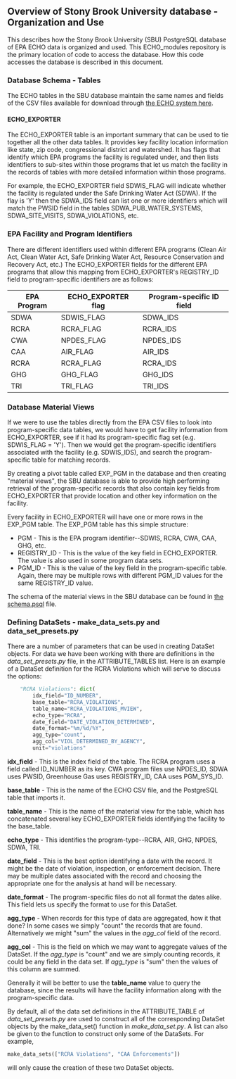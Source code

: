 ## Overview of Stony Brook University database - Organization and Use

This describes how the Stony Brook University (SBU) PostgreSQL database of EPA ECHO data is organized and used. 
This ECHO_modules repository is the primary location
of code to access the database. How this code accesses the database is described in this document.

### Database Schema - Tables

The ECHO tables in the SBU database maintain the same names and fields of the CSV files available for download 
through [the ECHO system here](https://echo.epa.gov/tools/data-downloads#downloads).

#### ECHO_EXPORTER

The ECHO_EXPORTER table is an important summary that can be used to tie together all the other data tables.  It 
provides key facility location information like state, zip code, congressional district and watershed.  It has flags 
that identify which EPA programs the facility is regulated under, and then lists identifiers to sub-sites within 
those programs that let us match the facility in the records of tables with more detailed information within those
programs.

For example, the ECHO_EXPORTER field SDWIS_FLAG will indicate whether the facility is regulated under the Safe Drinking
Water Act (SDWA).  If the flay is 'Y' then the SDWA_IDS field can list one or more identifiers which will match the
PWSID field in the tables SDWA_PUB_WATER_SYSTEMS, SDWA_SITE_VISITS, SDWA_VIOLATIONS, etc.

### EPA Facility and Program Identifiers

There are different identifiers used within different EPA programs (Clean Air Act, Clean Water Act, Safe Drinking Water Act, 
Resource Conservation and Recovery Act, etc.)  The ECHO_EXPORTER fields for the different EPA programs that allow this
mapping from ECHO_EXPORTER's REGISTRY_ID field to program-specific identifiers are as follows:

EPA Program | ECHO_EXPORTER flag | Program-specific ID field
------------| ------------------ | -------------------------
SDWA |       SDWIS_FLAG | SDWA_IDS
RCRA |        RCRA_FLAG | RCRA_IDS    
CWA |       NPDES_FLAG | NPDES_IDS
CAA |        AIR_FLAG | AIR_IDS
RCRA |        RCRA_FLAG | RCRA_IDS
GHG | GHG_FLAG | GHG_IDS
TRI | TRI_FLAG | TRI_IDS

### Database Material Views

If we were to use the tables directly from the EPA CSV files to look into program-specific data tables, 
we would have to get facility information from ECHO_EXPORTER, see if it had its program-specific flag set (e.g. SDWIS_FLAG = 'Y').
Then we would get the program-specific identifiers associated with the facility (e.g. SDWIS_IDS), and search the
program-specific table for matching records.

By creating a pivot table called EXP_PGM in the database and then creating "material views", the SBU database is able to provide
high performing retrieval of the program-specific records that also contain key fields from ECHO_EXPORTER that provide
location and other key information on the facility.

Every facility in ECHO_EXPORTER will have one or more rows in the EXP_PGM table. The EXP_PGM table has this simple structure:
* PGM - This is the EPA program identifier--SDWIS, RCRA, CWA, CAA, GHG, etc.
* REGISTRY_ID - This is the value of the key field in ECHO_EXPORTER.  The value is also used in some program data sets.
* PGM_ID - This is the value of the key field in the program-specific table.  
Again, there may be multiple rows with different PGM_ID
values for the same REGISTRY_ID value.

The schema of the material views in the SBU database can be found in [the schema.psql](https://github.com/sunggheel/edgipgdb/blob/main/edgi_postgis/echo_scripts/schema.psql) file.

### Defining DataSets - make_data_sets.py and data_set_presets.py

There are a number of parameters that can be used in creating DataSet objects. For data we have been working with there
are definitions in the *data_set_presets.py* file, in the ATTRIBUTE_TABLES list.  Here is an example of a DataSet definition for 
the RCRA Violations which will serve to discuss the options:
```Python
    "RCRA Violations": dict(
        idx_field="ID_NUMBER",
        base_table="RCRA_VIOLATIONS",
        table_name="RCRA_VIOLATIONS_MVIEW",
        echo_type="RCRA",
        date_field="DATE_VIOLATION_DETERMINED",
        date_format="%m/%d/%Y",
        agg_type="count",
        agg_col="VIOL_DETERMINED_BY_AGENCY",
        unit="violations"
 ```
     
 **idx_field** - This is the index field of the table.  The RCRA program uses a field called ID_NUMBER as its key.  CWA
 program files use NPDES_ID, SDWA uses PWSID, Greenhouse Gas uses REGISTRY_ID, CAA uses PGM_SYS_ID.
 
 **base_table** - This is the name of the ECHO CSV file, and the PostgreSQL table that imports it.
 
 **table_name** - This is the name of the material view for the table, which has concatenated several key ECHO_EXPORTER
 fields identifying the facility to the base_table.
 
 **echo_type** - This identifies the program-type--RCRA, AIR, GHG, NPDES, SDWA, TRI.
 
 **date_field** - This is the best option identifying a date with the record.  It might be the date of violation, inspection, or
 enforcement decision.  There may be multiple dates associated with the record and choosing the appropriate one for the analysis
 at hand will be necessary.
 
 **date_format** - The program-specific files do not all format the dates alike. This field lets us specify the format to use
 for this DataSet.
 
 **agg_type** - When records for this type of data are aggregated, how it that done?  In some cases we simply "count" the records
 that are found.  Alternatively we might "sum" the values in the *agg_col* field of the record.
 
 **agg_col** - This is the field on which we may want to aggregate values of the DataSet.  If the *agg_type* is "count" and 
 we are simply counting records, it could be any field in the data set.  If *agg_type* is "sum" then the values of this column
 are summed.
 
 Generally it will be better to use the **table_name** value to query the database, since the results will have the facility information
 along with the program-specific data.

By default, all of the data set definitions in the ATTRIBUTE_TABLE of *data_set_presets.py* are used to construct all
of the corresponding DataSet objects by the make_data_set() function in *make_data_set.py*. A list can also be given to 
the function to construct only some of the DataSets.  For example, 
```Python
make_data_sets(["RCRA Violations", "CAA Enforcements"])
```
will only cause the creation of these two DataSet objects.
